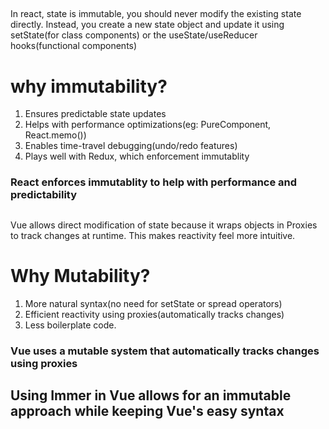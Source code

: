 ## <!-- react: immutability(immutable state updates) -->
In react, state is immutable, you should never modify the existing state directly. Instead, you create a new state object and update it using setState(for class components) or the useState/useReducer hooks(functional components)
# why immutability?
1. Ensures predictable state updates
2. Helps with performance optimizations(eg: PureComponent, React.memo())
3. Enables time-travel debugging(undo/redo features)
4. Plays well with Redux, which enforcement immutablity

### React enforces immutablity to help with performance and predictability

## <!-- Vue: Mutability(Reactive state updates) -->
Vue allows direct modification of state because it wraps objects in Proxies to track changes at runtime. This makes reactivity feel more intuitive.
# Why Mutability?
1. More natural syntax(no need for setState or spread operators)
2. Efficient reactivity using proxies(automatically tracks changes)
3. Less boilerplate code.

### Vue uses a mutable system that automatically tracks changes using proxies

## Using Immer in Vue allows for an immutable approach while keeping Vue's easy syntax





